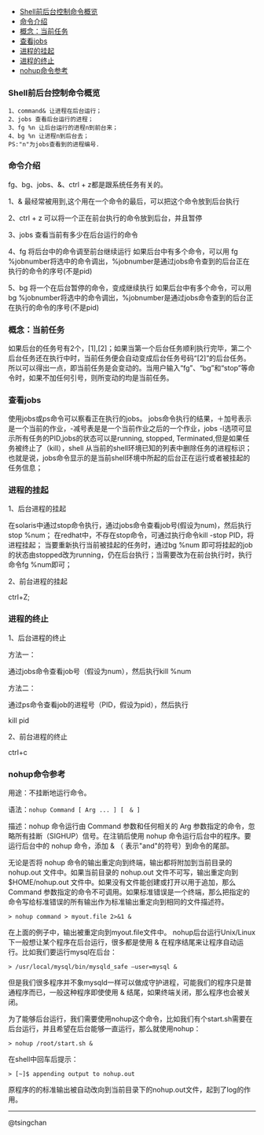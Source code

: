 <!-- TOC -->

- [Shell前后台控制命令概览](#shell前后台控制命令概览)
- [命令介绍](#命令介绍)
- [概念：当前任务](#概念当前任务)
- [查看jobs](#查看jobs)
- [进程的挂起](#进程的挂起)
- [进程的终止](#进程的终止)
- [nohup命令参考](#nohup命令参考)

<!-- /TOC -->

### Shell前后台控制命令概览

	1、command& 让进程在后台运行； 
	2、jobs 查看后台运行的进程；
	3、fg %n 让后台运行的进程n到前台来；
	4、bg %n 让进程n到后台去；
	PS:"n"为jobs查看到的进程编号.

### 命令介绍

fg、bg、jobs、&、ctrl + z都是跟系统任务有关的。

1、& 
    最经常被用到,这个用在一个命令的最后，可以把这个命令放到后台执行

2、ctrl + z
    可以将一个正在前台执行的命令放到后台，并且暂停

3、jobs
    查看当前有多少在后台运行的命令

4、fg
    将后台中的命令调至前台继续运行
    如果后台中有多个命令，可以用 fg %jobnumber将选中的命令调出，%jobnumber是通过jobs命令查到的后台正在执行的命令的序号(不是pid)

5、bg
    将一个在后台暂停的命令，变成继续执行
    如果后台中有多个命令，可以用bg %jobnumber将选中的命令调出，%jobnumber是通过jobs命令查到的后台正在执行的命令的序号(不是pid)

### 概念：当前任务 

如果后台的任务号有2个，[1],[2]；如果当第一个后台任务顺利执行完毕，第二个后台任务还在执行中时，当前任务便会自动变成后台任务号码“[2]”的后台任务。所以可以得出一点，即当前任务是会变动的。当用户输入“fg”、“bg”和“stop”等命令时，如果不加任何引号，则所变动的均是当前任务。

### 查看jobs 

使用jobs或ps命令可以察看正在执行的jobs。 
jobs命令执行的结果，＋加号表示是一个当前的作业，-减号表是是一个当前作业之后的一个作业，jobs -l选项可显示所有任务的PID,jobs的状态可以是running, stopped, Terminated,但是如果任务被终止了（kill），shell 从当前的shell环境已知的列表中删除任务的进程标识；也就是说，jobs命令显示的是当前shell环境中所起的后台正在运行或者被挂起的任务信息；

### 进程的挂起 

1、后台进程的挂起

在solaris中通过stop命令执行，通过jobs命令查看job号(假设为num)，然后执行stop %num；
在redhat中，不存在stop命令，可通过执行命令kill -stop PID，将进程挂起；
当要重新执行当前被挂起的任务时，通过bg %num 即可将挂起的job的状态由stopped改为running，仍在后台执行；当需要改为在前台执行时，执行命令fg %num即可；

2、前台进程的挂起

ctrl+Z;

### 进程的终止 

1、后台进程的终止

方法一：

通过jobs命令查看job号（假设为num），然后执行kill %num

方法二：

通过ps命令查看job的进程号（PID，假设为pid），然后执行

kill pid 

2、前台进程的终止

ctrl+c


### nohup命令参考

用途：不挂断地运行命令。

语法：```nohup Command [ Arg ... ] [　& ]```

描述：nohup 命令运行由 Command 参数和任何相关的 Arg 参数指定的命令，忽略所有挂断（SIGHUP）信号。在注销后使用 nohup 命令运行后台中的程序。要运行后台中的 nohup 命令，添加 & （ 表示"and"的符号）到命令的尾部。

无论是否将 nohup 命令的输出重定向到终端，输出都将附加到当前目录的 nohup.out 文件中。如果当前目录的 nohup.out 文件不可写，输出重定向到 $HOME/nohup.out 文件中。如果没有文件能创建或打开以用于追加，那么 Command 参数指定的命令不可调用。如果标准错误是一个终端，那么把指定的命令写给标准错误的所有输出作为标准输出重定向到相同的文件描述符。

```> nohup command > myout.file 2>&1 &```

在上面的例子中，输出被重定向到myout.file文件中。
nohup后台运行Unix/Linux下一般想让某个程序在后台运行，很多都是使用 & 在程序结尾来让程序自动运行。比如我们要运行mysql在后台：

```> /usr/local/mysql/bin/mysqld_safe –user=mysql &```

但是我们很多程序并不象mysqld一样可以做成守护进程，可能我们的程序只是普通程序而已，一般这种程序即使使用 & 结尾，如果终端关闭，那么程序也会被关闭。

为了能够后台运行，我们需要使用nohup这个命令，比如我们有个start.sh需要在后台运行，并且希望在后台能够一直运行，那么就使用nohup：

```> nohup /root/start.sh &```

在shell中回车后提示：

```> [~]$ appending output to nohup.out```

原程序的的标准输出被自动改向到当前目录下的nohup.out文件，起到了log的作用。

----
@tsingchan